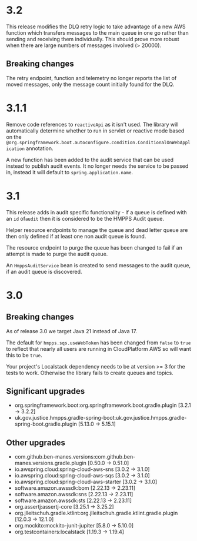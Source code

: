 # 3.2
This release modifies the DLQ retry logic to take advantage of a new AWS function which transfers messages to the main
queue in one go rather than sending and receiving them individually. This should prove
more robust when there are large numbers of messages involved (> 20000).

## Breaking changes
The retry endpoint, function and telemetry no longer reports the list of moved messages, only the message count initially found
for the DLQ.

# 3.1.1

Remove code references to `reactiveApi` as it isn't used.  The library will automatically
determine whether to run in servlet or reactive mode based on the 
`@org.springframework.boot.autoconfigure.condition.ConditionalOnWebApplication` annotation.

A new function has been added to the audit service that can be used instead to publish audit events.  It no longer
needs the service to be passed in, instead it will default to `spring.application.name`.

# 3.1

This release adds in audit specific functionality - if a queue is defined with an `id` of`audit` then it is considered
to be the HMPPS Audit queue.

Helper resource endpoints to manage the queue and dead letter queue are then only defined if at least
one non audit queue is found.

The resource endpoint to purge the queue has been changed to fail if an attempt is made to purge the audit queue.

An `HmppsAuditService` bean is created to send messages to the audit queue, if an audit queue is discovered.

# 3.0

## Breaking changes
As of release 3.0 we target Java 21 instead of Java 17.

The default for `hmpps.sqs.useWebToken` has been changed from `false` to `true` to reflect that nearly
all users are running in CloudPlatform AWS so will want this to be `true`.

Your project's Localstack dependency needs to be at version >= 3 for the tests to work. Otherwise the library fails to create queues and topics.

## Significant upgrades
- org.springframework.boot:org.springframework.boot.gradle.plugin [3.2.1 -> 3.2.2]
- uk.gov.justice.hmpps.gradle-spring-boot:uk.gov.justice.hmpps.gradle-spring-boot.gradle.plugin [5.13.0 -> 5.15.1]

## Other upgrades
- com.github.ben-manes.versions:com.github.ben-manes.versions.gradle.plugin [0.50.0 -> 0.51.0]
- io.awspring.cloud:spring-cloud-aws-sns [3.0.2 -> 3.1.0]
- io.awspring.cloud:spring-cloud-aws-sqs [3.0.2 -> 3.1.0]
- io.awspring.cloud:spring-cloud-aws-starter [3.0.2 -> 3.1.0]
- software.amazon.awssdk:bom [2.22.13 -> 2.23.11]
- software.amazon.awssdk:sns [2.22.13 -> 2.23.11]
- software.amazon.awssdk:sts [2.22.13 -> 2.23.11]
- org.assertj:assertj-core [3.25.1 -> 3.25.2]
- org.jlleitschuh.gradle.ktlint:org.jlleitschuh.gradle.ktlint.gradle.plugin [12.0.3 -> 12.1.0]
- org.mockito:mockito-junit-jupiter [5.8.0 -> 5.10.0]
- org.testcontainers:localstack [1.19.3 -> 1.19.4]
